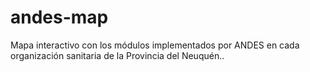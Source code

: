 # andes-map
Mapa interactivo con los módulos implementados por ANDES en cada organización sanitaria de la Provincia del Neuquén..
